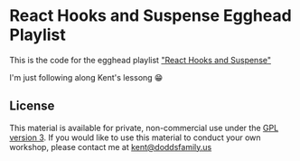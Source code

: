# React Hooks and Suspense Egghead Playlist

This is the code for the egghead playlist
["React Hooks and Suspense"](https://egghead.io/playlists/react-hooks-and-suspense-650307f2)

I'm just following along Kent's lessong 😁
## License

This material is available for private, non-commercial use under the
[GPL version 3](http://www.gnu.org/licenses/gpl-3.0-standalone.html). If you
would like to use this material to conduct your own workshop, please contact me
at kent@doddsfamily.us

